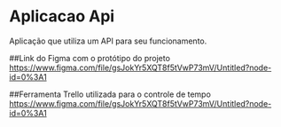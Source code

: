 # Aplicacao Api
 Aplicação que utiliza um API para seu funcionamento.
 
 ##Link do Figma com o protótipo do projeto
 https://www.figma.com/file/gsJokYr5XQT8f5tVwP73mV/Untitled?node-id=0%3A1

##Ferramenta Trello utilizada para o controle de tempo
https://www.figma.com/file/gsJokYr5XQT8f5tVwP73mV/Untitled?node-id=0%3A1

